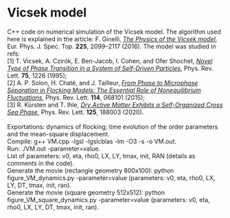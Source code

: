 # Vicsek model

C++ code on numerical simulation of the Vicsek model. The algorithm used here is explained in the article: F. Ginelli, <a href='https://link.springer.com/article/10.1140/epjst/e2016-60066-8#citeas'><i>The Physics of the Vicsek model</i></a>, Eur. Phys. J. Spec. Top. <b>225</b>, 2099–2117 (2016). The model was studied in refs:<br>
[1] T. Vicsek, A. Czirók, E. Ben-Jacob, I. Cohen, and Ofer Shochet, <a href='https://journals.aps.org/prl/abstract/10.1103/PhysRevLett.75.1226'><i>Novel Type of Phase Transition in a System of Self-Driven Particles</i></a>, Phys. Rev. Lett. <b>75</b>, 1226 (1995);<br>
[2] A. P. Solon, H. Chaté, and J. Tailleur, <a href='https://journals.aps.org/prl/abstract/10.1103/PhysRevLett.114.068101'><i>From Phase to Microphase Separation in Flocking Models: The Essential Role of Nonequilibrium Fluctuations</i></a>, Phys. Rev. Lett. <b>114</b>, 068101 (2015);<br>
[3] R. Kürsten and T. Ihle, <a href='https://journals.aps.org/prl/abstract/10.1103/PhysRevLett.125.188003'><i>Dry Active Matter Exhibits a Self-Organized Cross Sea Phase</i></a>, Phys. Rev. Lett. <b>125</b>, 188003 (2020).<br>
<br>
Exportations: dynamics of flocking; time evolution of the order parameters and the mean-square displacement.<br>
Compile: g++ VM.cpp -lgsl -lgslcblas -lm -O3 -s -o VM.out.<br>
Run: ./VM.out -parameter=value.<br>
List of parameters: v0, eta, rho0, LX, LY, tmax, init, RAN (details as comments in the code).<br>
Generate the movie (rectangle geometry 800x100): python figure_VM_dynamics.py -parameter=value (parameters: v0, eta, rho0, LX, LY, DT, tmax, init, ran).<br>
Generate the movie (square geometry 512x512): python figure_VM_square_dynamics.py -parameter=value (parameters: v0, eta, rho0, LX, LY, DT, tmax, init, ran).<br>
